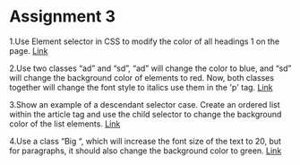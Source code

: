 # Assignment 3
1.Use Element selector in CSS to modify the color of all headings 1 on the page. 
[Link](https://anand459.github.io/Assignment3/assign3.html)

2.Use two classes “ad” and “sd”, “ad” will change the color to blue, and “sd” will change the background color of elements to red. Now, both classes together will change the font style to italics use them in the 'p' tag. [Link](https://anand459.github.io/Assignment3/assign3.2.html)

3.Show an example of a descendant selector case. Create an ordered list within the article tag and use the child selector to change the background color of the list elements. [Link](https://anand459.github.io/Assignment3/assign3.3.html)

4.Use a class “Big “, which will increase the font size of the text to 20, but for paragraphs, it should also change the background color to green. [Link](https://anand459.github.io/Assignment3/assign3.4.html)
